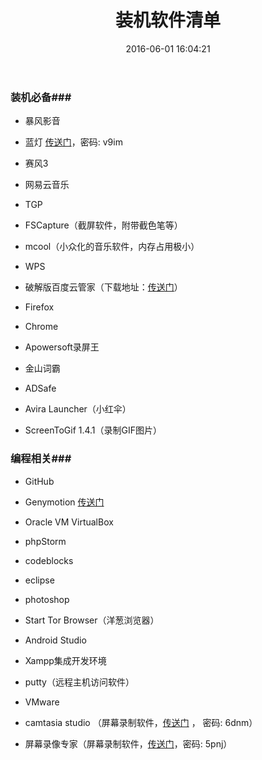 ﻿---
title: 装机软件清单
date: 2016-06-01 16:04:21
tags: 装机软件清单
categories: 通用
---

### 装机必备###

- 暴风影音

- 蓝灯 [传送门](http://pan.baidu.com/s/1c1AOJpm)，密码: v9im

- 赛风3

- 网易云音乐

- TGP

- FSCapture（截屏软件，附带截色笔等）

- mcool（小众化的音乐软件，内存占用极小）

- WPS

<!-- more -->

- 破解版百度云管家（下载地址：[传送门](http://pan.baidu.com/s/1c2Z9H8)）

- Firefox

- Chrome

- Apowersoft录屏王

- 金山词霸

- ADSafe

- Avira Launcher（小红伞）

- ScreenToGif 1.4.1（录制GIF图片）


### 编程相关###

- GitHub

- Genymotion [传送门](http://pan.baidu.com/s/1nvtSuvB)

- Oracle VM VirtualBox

- phpStorm

- codeblocks

- eclipse

- photoshop

- Start Tor Browser（洋葱浏览器）

- Android Studio

- Xampp集成开发环境

- putty（远程主机访问软件）

- VMware 

- camtasia studio （屏幕录制软件，[传送门](http://pan.baidu.com/s/1dEPFHD3) ， 密码: 6dnm）

- 屏幕录像专家（屏幕录制软件，[传送门](http://pan.baidu.com/s/1dED43G9)，密码: 5pnj）

